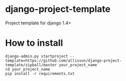 django-project-template
=======================

Project template for django 1.4+

# How to install

    django-admin.py startproject --template=https://github.com/allisson/django-project-template/zipball/master your_project_name
    cd your_project_name
    pip install -r requirements.txt
